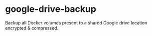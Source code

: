 # google-drive-backup
 Backup all Docker volumes present to a shared Google drive location encrypted & compressed.
